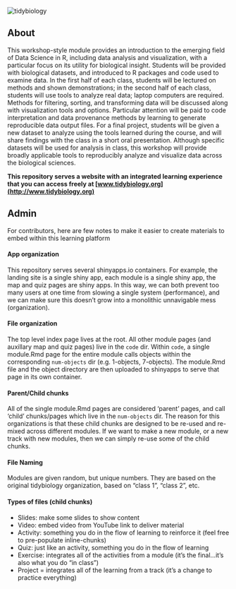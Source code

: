 
<!-- README.md is generated from README.Rmd. Please edit that file -->

![tidybiology](README_files/figure-gfm/tidybiology_channel_art.png)

<!-- badges: start -->
<!-- badges: end -->

## About

This workshop-style module provides an introduction to the emerging
field of Data Science in R, including data analysis and visualization,
with a particular focus on its utility for biological insight. Students
will be provided with biological datasets, and introduced to R packages
and code used to examine data. In the first half of each class, students
will be lectured on methods and shown demonstrations; in the second half
of each class, students will use tools to analyze real data; laptop
computers are required. Methods for filtering, sorting, and transforming
data will be discussed along with visualization tools and options.
Particular attention will be paid to code interpretation and data
provenance methods by learning to generate reproducible data output
files. For a final project, students will be given a new dataset to
analyze using the tools learned during the course, and will share
findings with the class in a short oral presentation. Although specific
datasets will be used for analysis in class, this workshop will provide
broadly applicable tools to reproducibly analyze and visualize data
across the biological sciences.

**This repository serves a website with an integrated learning
experience that you can access freely at
[www.tidybiology.org](http://www.tidybiology.org)**

## Admin

For contributors, here are few notes to make it easier to create
materials to embed within this learning platform

#### App organization

This repository serves several shinyapps.io containers. For example, the
landing site is a single shiny app, each module is a single shiny app,
the map and quiz pages are shiny apps. In this way, we can both prevent
too many users at one time from slowing a single system (performance),
and we can make sure this doesn’t grow into a monolithic unnavigable
mess (organization).

#### File organization

The top level index page lives at the root. All other module pages (and
auxillary map and quiz pages) live in the `code` dir. Within `code`, a
single module.Rmd page for the entire module calls objects within the
corresponding `num-objects` dir (e.g. 1-objects, 7-objects). The
module.Rmd file and the object directory are then uploaded to shinyapps
to serve that page in its own container.

#### Parent/Child chunks

All of the single module.Rmd pages are considered ‘parent’ pages, and
call ‘child’ chunks/pages which live in the `num-objects` dir. The
reason for this organizations is that these child chunks are designed to
be re-used and re-mixed across different modules. If we want to make a
new module, or a new track with new modules, then we can simply re-use
some of the child chunks.

#### File Naming

Modules are given random, but unique numbers. They are based on the
original tidybiology organization, based on “class 1”, “class 2”, etc.

#### Types of files (child chunks)

-   Slides: make some slides to show content  
-   Video: embed video from YouTube link to deliver material  
-   Activity: something you do in the flow of learning to reinforce it
    (feel free to pre-populate inline-chunks)  
-   Quiz: just like an activity, something you do in the flow of
    learning  
-   Exercise: integrates all of the activities from a module (it’s the
    final…it’s also what you do “in class”)  
-   Project = integrates all of the learning from a track (it’s a change
    to practice everything)
